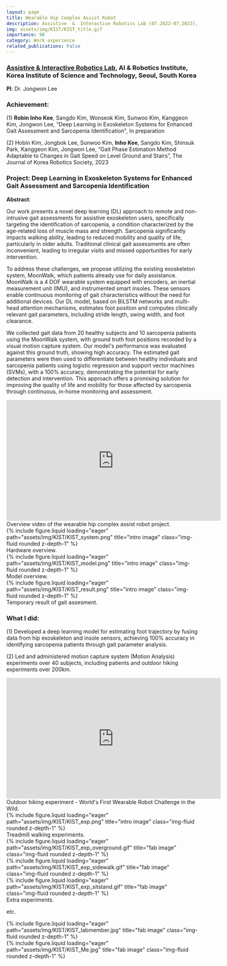 ```yaml
---
layout: page
title: Wearable Hip Complex Assist Robot
description: Assistive  &  Interactive Robotics Lab (07.2022-07.2023), Korea Institute of Science and Technology, Seoul, South Korea
img: assets/img/KIST/KIST_title.gif
importance: 98
category: Work experience
related_publications: False
---
```


### **<a href='https://sites.google.com/view/kist-airlab/home?authuser=0'>Assistive & Interactive Robotics Lab</a>**, AI & Robotics Institute, Korea Institute of Science and Technology, Seoul, South Korea

**PI**: Dr. Jongwon Lee

### **Achievement**: 

(1) **Robin Inho Kee**, Sangdo Kim, Wonseok Kim, Sunwoo Kim, Kanggeon Kim, Jongwon Lee, “Deep Learning in Exoskeleton Systems for Enhanced Gait Assessment and Sarcopenia Identification", In preparation

(2) Hobin Kim, Jongbok Lee, Sunwoo Kim, **Inho Kee**, Sangdo Kim, Shinsuk Park, Kanggeon Kim, Jongwon Lee, “Gait Phase Estimation Method Adaptable to Changes in Gait Speed on Level Ground and Stairs”, The Journal of Korea Robotics Society, 2023

### **Project**: **Deep Learning in Exoskeleton Systems for Enhanced Gait Assessment and Sarcopenia Identification**


**Abstract**: 

Our work presents a novel deep learning (DL) approach to remote and non-intrusive gait assessments for assistive exoskeleton users, specifically targeting the identification of sarcopenia, a condition characterized by the age-related loss of muscle mass and strength. Sarcopenia significantly impacts walking ability, leading to reduced mobility and quality of life, particularly in older adults. Traditional clinical gait assessments are often inconvenient, leading to irregular visits and missed opportunities for early intervention.

To address these challenges, we propose utilizing the existing exoskeleton system, MoonWalk, which patients already use for daily assistance. MoonWalk is a 4 DOF wearable system equipped with encoders, an inertial measurement unit (IMU), and instrumented smart insoles. These sensors enable continuous monitoring of gait characteristics without the need for additional devices. Our DL model, based on BiLSTM networks and multi-head attention mechanisms, estimates foot position and computes clinically relevant gait parameters, including stride length, swing width, and foot clearance.

We collected gait data from 20 healthy subjects and 10 sarcopenia patients using the MoonWalk system, with ground truth foot positions recorded by a visual motion capture system. Our model's performance was evaluated against this ground truth, showing high accuracy. The estimated gait parameters were then used to differentiate between healthy individuals and sarcopenia patients using logistic regression and support vector machines (SVMs), with a 100% accuracy, demonstrating the potential for early detection and intervention. This approach offers a promising solution for improving the quality of life and mobility for those affected by sarcopenia through continuous, in-home monitoring and assessment.

<div class="row">
    <div class="col-sm-12 mt-3 mt-md-0">
        <iframe width="560" height="315" src="https://www.youtube.com/embed/K9j5tbMQyQ8?si=jzIWZHkj6rxLiq0p" title="YouTube video player" frameborder="0" allow="accelerometer; autoplay; clipboard-write; encrypted-media; gyroscope; picture-in-picture; web-share" referrerpolicy="strict-origin-when-cross-origin" allowfullscreen></iframe>
    </div>
</div>
<div class="caption">
    Overview video of the wearable hip complex assist robot project.
</div>

<div class="row">
    <div class="col-sm mt-3 mt-md-0">
        {% include figure.liquid loading="eager" path="assets/img/KIST/KIST_system.png" title="intro image" class="img-fluid rounded z-depth-1" %}
    </div>
</div>
<div class="caption">
    Hardware overview.
</div>
<div class="row">
    <div class="col-sm mt-3 mt-md-0">
        {% include figure.liquid loading="eager" path="assets/img/KIST/KIST_model.png" title="intro image" class="img-fluid rounded z-depth-1" %}
    </div>
</div>
<div class="caption">
    Model overview.
</div>
<div class="row">
    <div class="col-sm mt-3 mt-md-0">
        {% include figure.liquid loading="eager" path="assets/img/KIST/KIST_result.png" title="intro image" class="img-fluid rounded z-depth-1" %}
    </div>
</div>
<div class="caption">
    Temporary result of gait assesment.
</div>


### **What I did**:

(1) Developed a deep learning model for estimating foot trajectory by fusing data from hip exoskeleton and insole sensors, achieving 100% accuracy in identifying sarcopenia patients through gait parameter analysis.

(2) Led and administered motion capture system (Motion Analysis) experiments over 40 subjects, including patients and outdoor hiking experiments over 200km.

<div class="row">
    <div class="col-sm-12 mt-3 mt-md-0">
        <iframe width="560" height="315" src="https://www.youtube.com/embed/WNiAA-gsbOs?si=T-_nhnDrN_3QO33I" title="YouTube video player" frameborder="0" allow="accelerometer; autoplay; clipboard-write; encrypted-media; gyroscope; picture-in-picture; web-share" referrerpolicy="strict-origin-when-cross-origin" allowfullscreen></iframe>
    </div>
</div>
<div class="caption">
    Outdoor hiking experiment - World's First Wearable Robot Challenge in the Wild.
</div>

<div class="row">
    <div class="col-sm mt-3 mt-md-0">
        {% include figure.liquid loading="eager" path="assets/img/KIST/KIST_exp.png" title="intro image" class="img-fluid rounded z-depth-1" %}
    </div>
</div>
<div class="caption">
    Treadmill walking experiments.
</div>

<div class="row">
    <div class="col-sm mt-3 mt-md-0">
        {% include figure.liquid loading="eager" path="assets/img/KIST/KIST_exp_overground.gif" title="fab image" class="img-fluid rounded z-depth-1" %}
    </div>
    <div class="col-sm mt-3 mt-md-0">
        {% include figure.liquid loading="eager" path="assets/img/KIST/KIST_exp_sidewalk.gif" title="fab image" class="img-fluid rounded z-depth-1" %}
    </div>
    <div class="col-sm mt-3 mt-md-0">
        {% include figure.liquid loading="eager" path="assets/img/KIST/KIST_exp_sitstand.gif" title="fab image" class="img-fluid rounded z-depth-1" %}
    </div>
</div>
<div class="caption">
    Extra experiments.
</div>


etc. 
<div class="row">
    <div class="col-sm mt-3 mt-md-0">
        {% include figure.liquid loading="eager" path="assets/img/KIST/KIST_labmember.jpg" title="fab image" class="img-fluid rounded z-depth-1" %}
    </div>
    <div class="col-sm mt-3 mt-md-0">
        {% include figure.liquid loading="eager" path="assets/img/KIST/KIST_Me.jpg" title="fab image" class="img-fluid rounded z-depth-1" %}
    </div>
</div>
